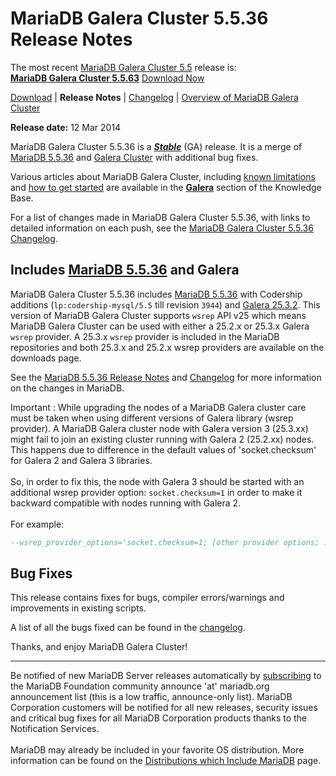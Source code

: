 # MariaDB Galera Cluster 5.5.36 Release Notes

The most recent [MariaDB Galera Cluster 5.5](/kb/en/galera/) release is:<br>
<span class="cstm-style lead"><strong>[MariaDB Galera Cluster 5.5.63](/replication/galera-cluster/mariadb-galera-cluster-releases/mariadb-galera-55-release-notes/mariadb-galera-cluster-5563-release-notes)</strong> [Download<span>&nbsp;</span>Now](https://downloads.mariadb.org/mariadb-galera/5.5)</span>

[Download](http://downloads.mariadb.org/mariadb-galera/5.5.36) |
<strong>Release Notes</strong> |
[Changelog](/replication/galera-cluster/mariadb-galera-cluster-releases/mariadb-galera-55-changelogs/mariadb-galera-cluster-5536-changelog) |
[Overview of MariaDB Galera Cluster](/replication/galera-cluster/what-is-mariadb-galera-cluster)

<strong>Release date:</strong> 12 Mar 2014

MariaDB Galera Cluster 5.5.36 is a <strong><em>[Stable](/kb/en/release-criteria/)</em></strong> (GA) release.
It is a merge of [MariaDB 5.5.36](/kb/en/mariadb-5536-release-notes/) and
[Galera Cluster](http://codership.com/content/using-galera-cluster) with
additional bug fixes.

Various articles about MariaDB Galera Cluster, including
[known limitations](/replication/galera-cluster/mariadb-galera-cluster-known-limitations) and
[how to get started](/replication/galera-cluster/getting-started-with-mariadb-galera-cluster) are
available in the <strong>[Galera](/kb/en/galera/)</strong> section of the Knowledge Base.

For a list of changes made in MariaDB Galera Cluster 5.5.36, with links to detailed
information on each push, see the
[MariaDB Galera Cluster 5.5.36 Changelog](/replication/galera-cluster/mariadb-galera-cluster-releases/mariadb-galera-55-changelogs/mariadb-galera-cluster-5536-changelog).

## Includes [MariaDB 5.5.36](/kb/en/mariadb-5536-release-notes/) and Galera

MariaDB Galera Cluster 5.5.36 includes [MariaDB 5.5.36](/kb/en/mariadb-5536-release-notes/) with Codership additions
(`lp:codership-mysql/5.5` till revision `3944`) and
[Galera 25.3.2](http://codership.com/content/using-galera-cluster).
This version of MariaDB Galera Cluster supports `wsrep` API v25 which means
MariaDB Galera Cluster can be used with either a 25.2.x or 25.3.x Galera
`wsrep` provider. A 25.3.x `wsrep` provider is included in the MariaDB
repositories and both 25.3.x and 25.2.x wsrep providers are available on the downloads page.

See the [MariaDB 5.5.36 Release Notes](/kb/en/mariadb-5536-release-notes/) and
[Changelog](/kb/en/mariadb-5536-changelog/) for more information on the changes in
MariaDB.

Important : While upgrading the nodes of a MariaDB Galera cluster care must be
taken when using different versions of Galera library (wsrep provider). A
MariaDB Galera cluster node with Galera version 3 (25.3.xx) might fail to join
an existing cluster running with Galera 2 (25.2.xx) nodes. This happens due to
difference in the default values of 'socket.checksum' for Galera 2 and Galera 3
libraries.<br><br>
So, in order to fix this, the node with Galera 3 should be started
with an additional wsrep provider option: `socket.checksum=1` in
order to make it backward compatible with nodes running with Galera 2.<br><br>
For example:

```sql
--wsrep_provider_options='socket.checksum=1; [other provider options; ...]'
```

## Bug Fixes

This release contains fixes for bugs, compiler errors/warnings and improvements
in existing scripts.

A list of all the bugs fixed can be found in the [changelog](/replication/galera-cluster/mariadb-galera-cluster-releases/mariadb-galera-55-changelogs/mariadb-galera-cluster-5536-changelog).

Thanks, and enjoy MariaDB Galera Cluster!

---

Be notified of new MariaDB Server releases automatically by [subscribing](https://lists.askmonty.org/cgi-bin/mailman/listinfo/announce) to the MariaDB Foundation community announce 'at' mariadb.org announcement list (this is a low traffic, announce-only list). MariaDB Corporation customers will be notified for all new releases, security issues and critical bug fixes for all MariaDB Corporation products thanks to the Notification Services.
<br><br>
MariaDB may already be included in your favorite OS distribution. More
information can be found on the
[Distributions which Include MariaDB](/mariadb-administration/getting-installing-and-upgrading-mariadb/binary-packages/distributions-which-include-mariadb)
page.